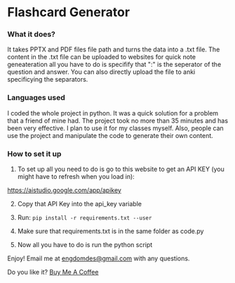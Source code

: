 # Flashcard Generator 

### What it does?
It takes PPTX and PDF files file path and turns the data into a .txt file. The content in the .txt file can be uploaded to websites for quick note geneateration all you have to do is specifify that ":" is the seperator of the question and answer. You can also directly upload the file to anki specificying the separators.

### Languages used
I coded the whole project in python. It was a quick solution for a problem that a friend of mine had. The project took no more than 35 minutes and has been very effective. I plan to use it for my classes myself. Also, people can use the project and manipulate the code to generate their own content.

### How to set it up

1. To set up all you need to do is go to this website to get an API KEY (you might have to refresh when you load in): 

https://aistudio.google.com/app/apikey

2. Copy that API Key into the api_key variable 

3. Run: ```pip install -r requirements.txt --user```

4. Make sure that requirements.txt is in the same folder as code.py

5. Now all you have to do is run the python script

Enjoy! Email me at engdomdes@gmail.com with any questions. 

Do you like it? [Buy Me A Coffee](https://buymeacoffee.com/engineerdom)
